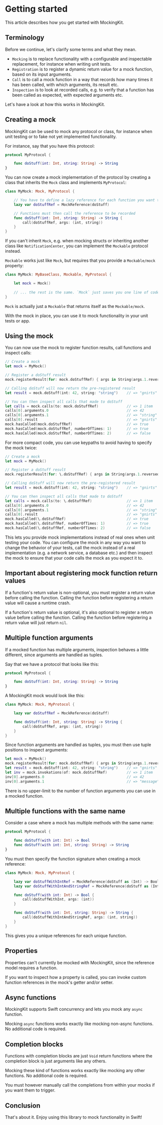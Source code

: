 # Getting started

This article describes how you get started with MockingKit.


## Terminology

Before we continue, let's clarify some terms and what they mean.

* `Mocking` is to replace functionality with a configurable and inspectable replacement, for instance when writing unit tests. 
* `Registration` is to register a dynamic return value for a mock function, based on its input arguments.
* `Call` is to call a mock function in a way that records how many times it has been called, with which arguments, its result etc.
* `Inspection` is to look at recorded calls, e.g. to verify that a function has been called as expected, with expected arguments etc.

Let's have a look at how this works in MockingKit.



## Creating a mock

MockingKit can be used to mock any protocol or class, for instance when unit testing or to fake not yet implemented functionality.

For instance, say that you have this protocol:

```swift
protocol MyProtocol {

    func doStuff(int: Int, string: String) -> String
}
```

You can now create a mock implementation of the protocol by creating a class that inherits the ``Mock`` class and implements `MyProtocol`:

```swift
class MyMock: Mock, MyProtocol {

    // You have to define a lazy reference for each function you want to use
    lazy var doStuffRef = MockReference(doStuff)

    // Functions must then call the reference to be recorded
    func doStuff(int: Int, string: String) -> String {
        call(doStuffRef, args: (int, string))
    }
}
```

If you can't inherit ``Mock``, e.g. when mocking structs or inheriting another class like `NotificationCenter`, you can implement the ``Mockable`` protocol instead.

``Mockable`` works just like ``Mock``, but requires that you provide a ``Mockable/mock`` property: 

```swift
class MyMock: MyBaseClass, Mockable, MyProtocol {

    let mock = Mock()
    
    // ... the rest is the same. `Mock` just saves you one line of code :)
}
```

``Mock`` is actually just a ``Mockable`` that returns itself as the ``Mockable/mock``.

With the mock in place, you can use it to mock functionality in your unit tests or app.



## Using the mock  

You can now use the mock to register function results, call functions and inspect calls:

```swift
// Create a mock
let mock = MyMock()

// Register a doStuff result
mock.registerResult(for: mock.doStuffRef) { args in String(args.1.reversed()) }

// Calling doStuff will now return the pre-registered result
let result = mock.doStuff(int: 42, string: "string")    // => "gnirts"

// You can then inspect all calls that made to doStuff
let calls = mock.calls(to: mock.doStuffRef)             // => 1 item
calls[0].arguments.0                                    // => 42
calls[0].arguments.1                                    // => "string"
calls[0].result                                         // => "gnirts"
mock.hasCalled(mock.doStuffRef)                         // => true
mock.hasCalled(mock.doStuffRef, numberOfTimes: 1)       // => true
mock.hasCalled(mock.doStuffRef, numberOfTimes: 2)       // => false
```

For more compact code, you can use keypaths to avoid having to specify the mock twice:

```swift
// Create a mock
let mock = MyMock()

// Register a doStuff result
mock.registerResult(for: \.doStuffRef) { args in String(args.1.reversed()) }

// Calling doStuff will now return the pre-registered result
let result = mock.doStuff(int: 42, string: "string")    // => "gnirts"

// You can then inspect all calls that made to doStuff
let calls = mock.calls(to: \.doStuffRef)                // => 1 item
calls[0].arguments.0                                    // => 42
calls[0].arguments.1                                    // => "string"
calls[0].result                                         // => "gnirts"
mock.hasCalled(\.doStuffRef)                            // => true
mock.hasCalled(\.doStuffRef, numberOfTimes: 1)          // => true
mock.hasCalled(\.doStuffRef, numberOfTimes: 2)          // => false
```

This lets you provide mock implementations instead of real ones when unit testing your code. You can configure the mock in any way you want to change the behavior of your tests, call the mock instead of a real implementation (e.g. a network service, a database etc.) and then inspect the mock to ensure that your code calls the mock as you expect it to.



## Important about registering mock function return values

If a function's return value is non-optional, you must register a return value before calling the function. Calling the function before registering a return value will cause a runtime crash.

If a function's return value is optional, it's also optional to register a return value before calling the function. Calling the function before registering a return value will just return `nil`.



## Multiple function arguments

If a mocked function has multiple arguments, inspection behaves a little different, since arguments are handled as tuples.

Say that we have a protocol that looks like this:

```swift
protocol MyProtocol {

    func doStuff(int: Int, string: String) -> String
}
```

A MockingKit mock would look like this:

```swift
class MyMock: Mock, MyProtocol {

    lazy var doStuffRef = MockReference(doStuff)

    func doStuff(int: Int, string: String) -> String {
        call(doStuffRef, args: (int, string))
    }
}
```

Since function arguments are handled as tuples, you must then use tuple positions to inspect arguments:

```swift
let mock = MyMock()
mock.registerResult(for: mock.doStuffRef) { args in String(args.1.reversed()) }
let result = mock.doStuff(int: 42, string: "string")    // => "gnirts"
let inv = mock.invokations(of: mock.doStuffRef)         // => 1 item
inv[0].arguments.0                                      // => 42
inv[0].arguments.1                                      // => "message"
```

There is no upper-limit to the number of function arguments you can use in a mocked function.



## Multiple functions with the same name

Consider a case where a mock has multiple methods with the same name:

```swift
protocol MyProtocol {

    func doStuff(with int: Int) -> Bool
    func doStuff(with int: Int, string: String) -> String
}
```

You must then specify the function signature when creating a mock reference:

```swift
class MyMock: Mock, MyProtocol {

    lazy var doStuffWithIntRef = MockReference(doStuff as (Int) -> Bool)
    lazy var doStuffWithIntAndStringRef = MockReference(doStuff as (Int, String) -> String)

    func doStuff(with int: Int) -> Bool {
        call(doStuffWithInt, args: (int))
    }

    func doStuff(with int: Int, string: String) -> String {
        call(doStuffWithIntAndStringRef, args: (int, string))
    }
}
```

This gives you a unique references for each unique function.



## Properties

Properties can't currently be mocked with MockingKit, since the reference model requires a function. 

If you want to inspect how a property is called, you can invoke custom function references in the mock's getter and/or setter.



## Async functions

MockingKit supports Swift concurrency and lets you mock any `async` function.

Mocking `async` functions works exactly like mocking non-async functions. No additional code is required.



## Completion blocks

Functions with completion blocks are just `Void` return functions where the completion block is just arguments like any others.

Mocking these kind of functions works exactly like mocking any other functions. No additional code is required. 

You must however manually call the completions from within your mocks if you want them to trigger.



## Conclusion

That's about it. Enjoy using this library to mock functionality in Swift!
